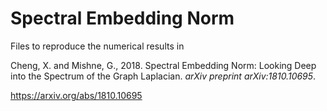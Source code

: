 # Spectral Embedding Norm

Files to reproduce the numerical results in 

Cheng, X. and Mishne, G., 2018. Spectral Embedding Norm: Looking Deep into the Spectrum of the Graph Laplacian. <em>arXiv preprint arXiv:1810.10695</em>.

https://arxiv.org/abs/1810.10695
